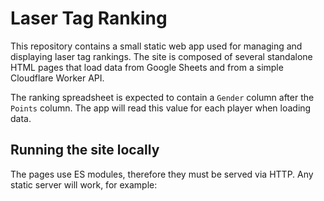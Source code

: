 # Laser Tag Ranking

This repository contains a small static web app used for managing and displaying laser tag rankings. The site is composed of several standalone HTML pages that load data from Google Sheets and from a simple Cloudflare Worker API.

The ranking spreadsheet is expected to contain a `Gender` column after the `Points` column. The app will read this value for each player when loading data.

## Running the site locally

The pages use ES modules, therefore they must be served via HTTP. Any static server will work, for example:

